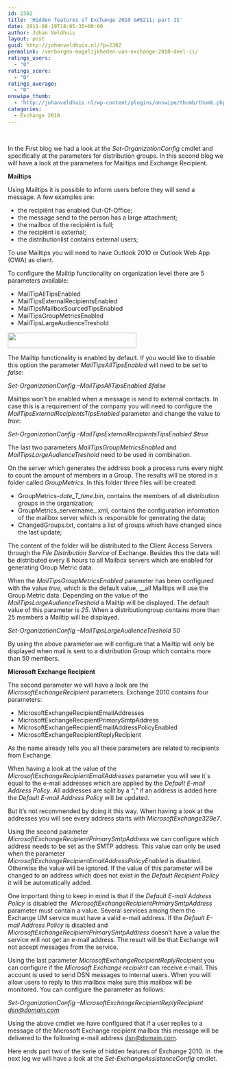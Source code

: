 ```yaml
---
id: 2302
title: 'Hidden features of Exchange 2010 &#8211; part II'
date: 2011-08-19T18:05:35+00:00
author: Johan Veldhuis
layout: post
guid: http://johanveldhuis.nl/?p=2302
permalink: /verborgen-mogelijkheden-van-exchange-2010-deel-ii/
ratings_users:
  - "0"
ratings_score:
  - "0"
ratings_average:
  - "0"
onswipe_thumb:
  - 'http://johanveldhuis.nl/wp-content/plugins/onswipe/thumb/thumb.php?src=http://johanveldhuis.nl/wp-content/uploads/2011/08/exchangerecipients.jpg&amp;w=600&amp;h=800&amp;zc=1&amp;q=75&amp;f=0'
categories:
  - Exchange 2010
---
```

&nbsp;

In the First blog we had a look at the _Set-OrganizationConfig_ cmdlet and specifically at the parameters for distribution groups. In this second blog we will have a look at the parameters for Mailtips and Exchange Recipient.

**Mailtips**

Using Mailtips it is possible to inform users before they will send a message. A few examples are:

  * the recipiënt has enabled Out-Of-Office;
  * the message send to the person has a large attachment;
  * the mailbox of the recipiënt is full;
  * the recipiënt is external;
  * the distributionlist contains external users;

To use Mailtips you will need to have Outlook 2010 or Outlook Web App (OWA) as client.

To configure the Mailtip functionality on organization level there are 5 parameters available:

  * MailTipAllTipsEnabled
  * MailTipsExternalRecipientsEnabled
  * MailTipsMailboxSourcedTipsEnabled
  * MailTipsGroupMetricsEnabled
  * MailTipsLargeAudienceTreshold

[<img class="alignnone size-medium wp-image-2303" title="Mailtips parameters" src="https://i0.wp.com/johanveldhuis.nl/wp-content/uploads/2011/08/mailtips-300x36.jpg?resize=300%2C36" alt="" width="300" height="36" srcset="https://i1.wp.com/johanveldhuis.nl/wp-content/uploads/2011/08/mailtips.jpg?resize=300%2C36&ssl=1 300w, https://i1.wp.com/johanveldhuis.nl/wp-content/uploads/2011/08/mailtips.jpg?w=527&ssl=1 527w" sizes="(max-width: 300px) 100vw, 300px" data-recalc-dims="1" />](https://i1.wp.com/johanveldhuis.nl/wp-content/uploads/2011/08/mailtips.jpg)

The Mailtip functionality is enabled by default. If you would like to disable this option the parameter _MailTipsAllTipsEnabled_ will need to be set to _false_:

_Set-OrganizationConfig –MailTipsAllTipsEnabled $false_

Mailtips won’t be enabled when a message is send to external contacts. In case this is a requirement of the company you will need to configure the _MailTipsExternalRecipientsTipsEnabled_ parameter and change the value to _true_:

_Set-OrganizationConfig –MailTipsExternalRecipientsTipsEnabled $true_

The last two parameters _MailTipsGroupMetricsEnabled_ and _MailTipsLargeAudienceTreshold_ need to be used in combination.

On the server which generates the address book a process runs every night to count the amount of members in a Group. The results will be stored in a folder called _GroupMetrics._ In this folder three files will be created:

  * GroupMetrics-_date_T_time_.bin, contains the members of all distribution groups in the organization;
  * GroupMetrics_servername_.xml, contains the configuration information of the mailbox server which is responsible for generating the data;
  * ChangedGroups.txt, contains a list of groups which have changed since the last update;

The content of the folder will be distributed to the Client Access Servers through the _File Distribution Service_ of Exchange. Besides this the data will be distributed every 8 hours to all Mailbox servers which are enabled for generating Group Metric data.

When the _MailTipsGroupMetricsEnabled_ parameter has been configured with the value _true,_ which is the default value, __all Mailtips will use the Group Metric data. Depending on the value of the _MailTipsLargeAudienceTreshold_ a Mailtip will be displayed. The default value of this parameter is _25_. When a distributiongroup contains more than 25 members a Mailtip will be displayed.

_Set-OrganizationConfig –MailTipsLargeAudienceTreshold 50_

By using the above parameter we will configure that a Mailtip will only be displayed when mail is sent to a distribution Group which contains more than 50 members.

**Microsoft Exchange Recipient**

The second parameter we will have a look are the _MicrosoftExchangeRecipient_ parameters. Exchange 2010 contains four parameters:

  * MicrosoftExchangeRecipientEmailAddresses
  * MicrosoftExchangeRecipientPrimarySmtpAddress
  * MicrosoftExchangeRecipientEmailAddressPolicyEnabled
  * MicrosoftExchangeRecipientReplyRecipient

As the name already tells you all these parameters are related to recipients from Exchange.

When having a look at the value of the _MicrosoftExchangeRecipientEmailAddresses_ parameter you will see it´s equal to the e-mail addresses which are applied by the _Default E-mail Address Policy_. All addresses are split by a “;” if an address is added here the _Default E-mail Address Policy_ will be updated.

But it’s not recommended by doing it this way. When having a look at the addresses you will see every address starts with _MicrosoftExchange329e7_.

Using the second parameter _MicrosoftExchangeRecipientPrimarySmtpAddress_ we can configure which address needs to be set as the SMTP address. This value can only be used when the parameter _MicrosoftExchangeRecipientEmailAddressPolicyEnabled_ is disabled. Otherwise the value will be ignored. If the value of this parameter will be changed to an address which does not exist in the _Default Recipient Policy_ it will be automatically added.

One important thing to keep in mind is that if the _Default E-mail Address Policy_ is disabled the  _MicrosoftExchangeRecipientPrimarySmtpAddress_ parameter must contain a value. Several services among them the Exchange UM service must have a valid e-mail address. If the _Default E-mail Address Policy_ is disabled and _MicrosoftExchangeRecipientPrimarySmtpAddress_ doesn’t have a value the service will not get an e-mail address. The result will be that Exchange will not accept messages from the service.

Using the last parameter _MicrosoftExchangeRecipientReplyRecipient_ you can configure if the _Microsoft Exchange recipiënt_ can receive e-mail. This account is used to send DSN messages to internal users. When you will allow users to reply to this mailbox make sure this mailbox will be monitored. You can configure the parameter as follows:

_Set-OrganizationConfig –MicrosoftExchangeRecipientReplyRecipient <dsn@domain.com>_

Using the above cmdlet we have configured that if a user replies to a message of the Microsoft Exchange recipient mailbox this message will be delivered to the following e-mail address <dsn@domain.com>.

Here ends part two of the serie of hidden features of Exchange 2010. In  the next log we will have a look at the _Set-ExchangeAssistanceConfig_ cmdlet.

&nbsp;
